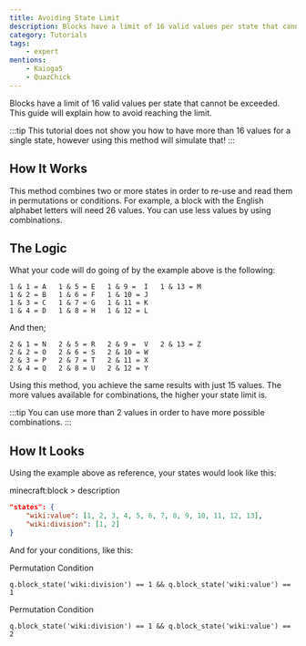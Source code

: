 ```yaml
---
title: Avoiding State Limit
description: Blocks have a limit of 16 valid values per state that cannot be exceeded. This guide will explain how to avoid reaching the limit.
category: Tutorials
tags:
    - expert
mentions:
    - Kaioga5
    - QuazChick
---
```


Blocks have a limit of 16 valid values per state that cannot be exceeded.
This guide will explain how to avoid reaching the limit.

:::tip
This tutorial does not show you how to have more than 16 values for a single state, however using this method will simulate that!
:::

## How It Works

This method combines two or more states in order to re-use and read them in permutations or conditions. For example, a block with the English alphabet letters will need 26 values. You can use less values by using combinations.

## The Logic

What your code will do going of by the example above is the following:

```
1 & 1 = A   1 & 5 = E   1 & 9 =  I   1 & 13 = M
1 & 2 = B   1 & 6 = F   1 & 10 = J
1 & 3 = C   1 & 7 = G   1 & 11 = K
1 & 4 = D   1 & 8 = H   1 & 12 = L
```

And then;

```
2 & 1 = N   2 & 5 = R   2 & 9 =  V   2 & 13 = Z
2 & 2 = O   2 & 6 = S   2 & 10 = W
2 & 3 = P   2 & 7 = T   2 & 11 = X
2 & 4 = Q   2 & 8 = U   2 & 12 = Y
```

Using this method, you achieve the same results with just 15 values. The more values available for combinations, the higher your state limit is.

:::tip
You can use more than 2 values in order to have more possible combinations.
:::

## How It Looks

Using the example above as reference, your states would look like this:

<CodeHeader>minecraft:block > description</CodeHeader>

```json
"states": {
    "wiki:value": [1, 2, 3, 4, 5, 6, 7, 8, 9, 10, 11, 12, 13],
    "wiki:division": [1, 2]
}
```

And for your conditions, like this:

<CodeHeader>Permutation Condition</CodeHeader>

```molang
q.block_state('wiki:division') == 1 && q.block_state('wiki:value') == 1
```

<CodeHeader>Permutation Condition</CodeHeader>

```molang
q.block_state('wiki:division') == 1 && q.block_state('wiki:value') == 2
```
